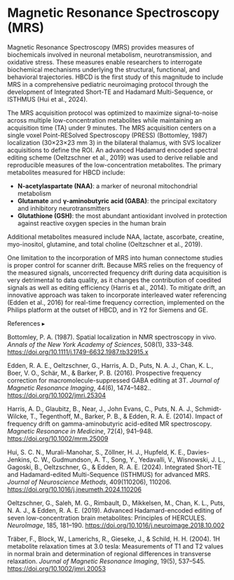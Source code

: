 # Magnetic Resonance Spectroscopy (MRS)

Magnetic Resonance Spectroscopy (MRS) provides measures of biochemicals involved in neuronal metabolism, neurotransmission, and oxidative stress. These measures enable researchers to interrogate biochemical mechanisms underlying the structural, functional, and behavioral trajectories. HBCD is the first study of this magnitude to include MRS in a comprehensive pediatric neuroimaging protocol through the development of Integrated Short-TE and Hadamard Multi-Sequence, or ISTHMUS (Hui et al., 2024).

The MRS acquisition protocol was optimized to maximize signal-to-noise across multiple low-concentration metabolites while maintaining an acquisition time (TA) under 9 minutes. The MRS acquisition centers on a single voxel Point-RESolved Spectroscopy (PRESS) (Bottomley, 1987) localization (30×23×23 mm 3) in the bilateral thalamus, with SVS localizer acquisitions to define the ROI. An advanced Hadamard encoded spectral editing scheme (Oeltzschner et al., 2019) was used to derive reliable and reproducible measures of the low-concentration metabolites. The primary metabolites measured for HBCD include: 

- **N-acetylaspartate (NAA)**: a marker of neuronal mitochondrial metabolism
- **Glutamate** and **γ-aminobutyric acid (GABA)**: the principal excitatory and inhibitory neurotransmitters
- **Glutathione (GSH)**: the most abundant antioxidant involved in protection against reactive oxygen species in the human brain

Additional metabolites measured include NAA, lactate, ascorbate, creatine, myo-inositol, glutamine, and total choline (Oeltzschner et al., 2019).

One limitation to the incorporation of MRS into human connectome studies is proper control for scanner drift. Because MRS relies on the frequency of the measured signals, uncorrected frequency drift during data acquisition is very detrimental to data quality, as it changes the contribution of coedited signals as well as editing efficiency (Harris et al., 2014). To mitigate drift, an innovative approach was taken to incorporate interleaved water referencing (Edden et al., 2016) for real-time frequency correction, implemented on the Philips platform at the outset of HBCD, and in Y2 for Siemens and GE.

<p>
<div id="references-banner" class="references-banner" onclick="toggleCollapse(this)">
    <span class="text">References</span>
  <span class="arrow">▸</span>
</div>
<div class="references-collapsible-content">
<p>Bottomley, P. A. (1987). Spatial localization in NMR spectroscopy in vivo. <em>Annals of the New York Academy of Sciences</em>, 508(1), 333–348. <a href="https://doi.org/10.1111/j.1749-6632.1987.tb32915.x">https://doi.org/10.1111/j.1749-6632.1987.tb32915.x</a></p>

<p>Edden, R. A. E., Oeltzschner, G., Harris, A. D., Puts, N. A. J., Chan, K. L., Boer, V. O., Schär, M., & Barker, P. B. (2016). Prospective frequency correction for macromolecule-suppressed GABA editing at 3T. <em>Journal of Magnetic Resonance Imaging</em>, 44(6), 1474–1482.. <a href="https://doi.org/10.1002/jmri.25304">https://doi.org/10.1002/jmri.25304</a></p>

<p>Harris, A. D., Glaubitz, B., Near, J., John Evans, C., Puts, N. A. J., Schmidt-Wilcke, T., Tegenthoff, M., Barker, P. B., & Edden, R. A. E. (2014). Impact of frequency drift on gamma-aminobutyric acid-edited MR spectroscopy. <em>Magnetic Resonance in Medicine</em>, 72(4), 941–948. <a href="https://doi.org/10.1002/mrm.25009">https://doi.org/10.1002/mrm.25009</a></p>

<p>Hui, S. C. N., Murali-Manohar, S., Zöllner, H. J., Hupfeld, K. E., Davies-Jenkins, C. W., Gudmundson, A. T., Song, Y., Yedavalli, V., Wisnowski, J. L., Gagoski, B., Oeltzschner, G., & Edden, R. A. E. (2024). Integrated Short-TE and Hadamard-edited Multi-Sequence (ISTHMUS) for advanced MRS. <em>Journal of Neuroscience Methods</em>, 409(110206), 110206. <a href="https://doi.org/10.1016/j.jneumeth.2024.110206">https://doi.org/10.1016/j.jneumeth.2024.110206</a></p>

<p>Oeltzschner, G., Saleh, M. G., Rimbault, D., Mikkelsen, M., Chan, K. L., Puts, N. A. J., & Edden, R. A. E. (2019). Advanced Hadamard-encoded editing of seven low-concentration brain metabolites: Principles of HERCULES. <em>NeuroImage</em>, 185, 181–190. <a href="https://doi.org/10.1016/j.neuroimage.2018.10.002">https://doi.org/10.1016/j.neuroimage.2018.10.002</a></p>

<p>Träber, F., Block, W., Lamerichs, R., Gieseke, J., & Schild, H. H. (2004). 1H metabolite relaxation times at 3.0 tesla: Measurements of T1 and T2 values in normal brain and determination of regional differences in transverse relaxation. <em>Journal of Magnetic Resonance Imaging</em>, 19(5), 537–545. <a href="https://doi.org/10.1002/jmri.20053">https://doi.org/10.1002/jmri.20053</a></p>
</div>
</p>



  




 
